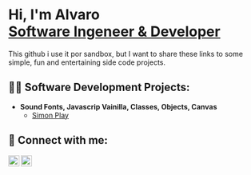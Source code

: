 <h1>Hi, I'm Alvaro <br/><a href="https://github.com/pachalala">Software Ingeneer & Developer</a></h1>

<p>This github i use it por sandbox, but I want to share these links to some simple, fun and entertaining side code projects.</p>

<h2>👨‍💻 Software Development Projects:</h2>

- <b>Sound Fonts, Javascrip Vainilla, Classes, Objects, Canvas</b>
  - [Simon Play](https://github.com/)

 

<h2> 🤳 Connect with me:</h2>

[<img align="left" alt="Alvaro Yanes | LinkedIn" width="22px" src="https://cdn.jsdelivr.net/npm/simple-icons@v3/icons/linkedin.svg" />][linkedin]
[<img align="left" alt="Alvaro Yanes | Facebook" width="22px" src="https://cdn.jsdelivr.net/npm/simple-icons@v3/icons/facebook.svg" />][Facebook]
 
[linkedin]: https://www.linkedin.com/in/alvaro-yanes-57567315/
[Facebook]: https://www.facebook.com/pachalala/


<!--
**pachalala/pachalala** is a ✨ _special_ ✨ repository because its `README.md` (this file) appears on your GitHub profile.

Here are some ideas to get you started:

- 🔭 I’m currently working on ...
- 🌱 I’m currently learning ...
- 👯 I’m looking to collaborate on ...
- 🤔 I’m looking for help with ...
- 💬 Ask me about ...
- 📫 How to reach me: ...
- 😄 Pronouns: ...
- ⚡ Fun fact: ...
-->
